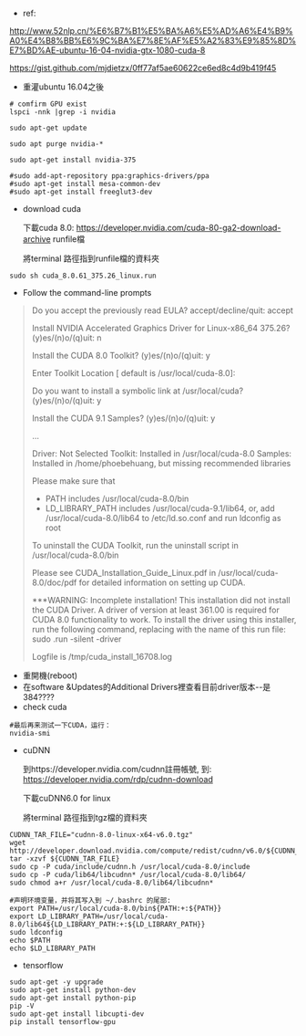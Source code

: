 - ref:

http://www.52nlp.cn/%E6%B7%B1%E5%BA%A6%E5%AD%A6%E4%B9%A0%E4%B8%BB%E6%9C%BA%E7%8E%AF%E5%A2%83%E9%85%8D%E7%BD%AE-ubuntu-16-04-nvidia-gtx-1080-cuda-8

https://gist.github.com/mjdietzx/0ff77af5ae60622ce6ed8c4d9b419f45  

- 重灌ubuntu 16.04之後

```shell
# comfirm GPU exist
lspci -nnk |grep -i nvidia

sudo apt-get update

sudo apt purge nvidia-*

sudo apt-get install nvidia-375

#sudo add-apt-repository ppa:graphics-drivers/ppa
#sudo apt-get install mesa-common-dev
#sudo apt-get install freeglut3-dev
```

- download cuda

  下載cuda 8.0: https://developer.nvidia.com/cuda-80-ga2-download-archive  runfile檔

  將terminal 路徑指到runfile檔的資料夾

```shell
sudo sh cuda_8.0.61_375.26_linux.run
```

- Follow the command-line prompts

> Do you accept the previously read EULA?
> accept/decline/quit: accept
>
> Install NVIDIA Accelerated Graphics Driver for Linux-x86_64 375.26?
> (y)es/(n)o/(q)uit: n
>
> Install the CUDA 8.0 Toolkit?
> (y)es/(n)o/(q)uit: y
>
> Enter Toolkit Location
> [ default is /usr/local/cuda-8.0]: 
>
> Do you want to install a symbolic link at /usr/local/cuda?
> (y)es/(n)o/(q)uit: y
>
> Install the CUDA 9.1 Samples?
> (y)es/(n)o/(q)uit: y
>
> ...
>
> Driver:   Not Selected
> Toolkit:  Installed in /usr/local/cuda-8.0
> Samples:  Installed in /home/phoebehuang, but missing recommended libraries
>
> Please make sure that
>  -   PATH includes /usr/local/cuda-8.0/bin
>  -   LD_LIBRARY_PATH includes /usr/local/cuda-9.1/lib64, or, add /usr/local/cuda-8.0/lib64 to /etc/ld.so.conf and run ldconfig as root
>
> To uninstall the CUDA Toolkit, run the uninstall script in /usr/local/cuda-8.0/bin
>
> Please see CUDA_Installation_Guide_Linux.pdf in /usr/local/cuda-8.0/doc/pdf for detailed information on setting up CUDA.
>
> ***WARNING: Incomplete installation! This installation did not install the CUDA Driver. A driver of version at least 361.00 is required for CUDA 8.0 functionality to work.
> To install the driver using this installer, run the following command, replacing <CudaInstaller> with the name of this run file:
>     sudo <CudaInstaller>.run -silent -driver
>
> Logfile is /tmp/cuda_install_16708.log

- 重開機(reboot)
- 在software &Updates的Additional Drivers裡查看目前driver版本--是384????
- check cuda


```shell
#最后再来测试一下CUDA，运行：
nvidia-smi
```

- cuDNN

  到https://developer.nvidia.com/cudnn註冊帳號, 到: https://developer.nvidia.com/rdp/cudnn-download

  下載cuDNN6.0 for linux

   將terminal 路徑指到tgz檔的資料夾

```shell
CUDNN_TAR_FILE="cudnn-8.0-linux-x64-v6.0.tgz"
wget http://developer.download.nvidia.com/compute/redist/cudnn/v6.0/${CUDNN_TAR_FILE}
tar -xzvf ${CUDNN_TAR_FILE}
sudo cp -P cuda/include/cudnn.h /usr/local/cuda-8.0/include
sudo cp -P cuda/lib64/libcudnn* /usr/local/cuda-8.0/lib64/
sudo chmod a+r /usr/local/cuda-8.0/lib64/libcudnn*

#声明环境变量，并将其写入到 ~/.bashrc 的尾部:
export PATH=/usr/local/cuda-8.0/bin${PATH:+:${PATH}}
export LD_LIBRARY_PATH=/usr/local/cuda-8.0/lib64${LD_LIBRARY_PATH:+:${LD_LIBRARY_PATH}}
sudo ldconfig
echo $PATH
echo $LD_LIBRARY_PATH
```

- tensorflow

```shell
sudo apt-get -y upgrade
sudo apt-get install python-dev
sudo apt-get install python-pip
pip -V
sudo apt-get install libcupti-dev
pip install tensorflow-gpu
```


